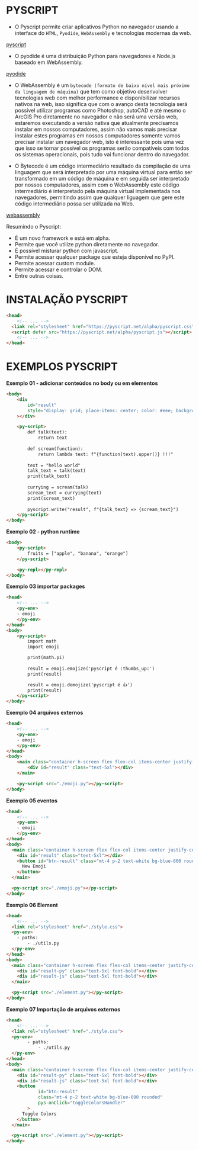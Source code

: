 # PYSCRIPT

- O Pyscript permite criar aplicativos Python no navegador usando a interface do `HTML`, `Pyodide`, `WebAssembly` e tecnologias modernas da web. </br>

[pyscript](https://pyscript.net/)

- O pyodide é uma distribuição Python para navegadores e Node.js baseado em WebAssembly. </br>

[pyodide](https://pyodide.org/en/stable/)

- O WebAssembly é um `bytecode (formato de baixo nível mais próximo da linguagem de máquina)` que tem como objetivo desenvolver tecnologias web com melhor performance e disponibilizar recursos nativos na web, isso significa que com o avanço desta tecnologia será possível utilizar programas como Photoshop, autoCAD e até mesmo o ArcGIS Pro diretamente no navegador e não será uma versão web, estaremos executando a versão nativa que atualmente precisamos instalar em nossos computadores, assim não vamos mais precisar instalar estes programas em nossos computadores somente vamos precisar instalar um navegador web, isto é interessante pois uma vez que isso se tornar possível os programas serão compatíveis com todos os sistemas operacionais, pois tudo vai funcionar dentro do navegador.  </br>

- O Bytecode é um código intermediário resultado da compilação de uma linguagem que será interpretado por uma máquina virtual para então ser transformado em um código de máquina e em seguida ser interpretado por nossos computadores, assim com o WebAssembly este código intermediário é interpretado pela máquina virtual implementada nos navegadores, permitindo assim que qualquer liguagem que gere este código intermediário possa ser utilizada na Web. </br>

[webassembly](https://webassembly.org/)

Resumindo o Pyscript: </br>
- É um novo framework e está em alpha. </br>
- Permite que você utilize python diretamente no navegador. </br>
- É possível misturar python com javascript. </br>
- Permite acessar qualquer package que esteja disponível no PyPI. </br>
- Permite acessar custom module. </br>
- Permite acessar e controlar o DOM. </br>
- Entre outras coisas. </br>

# INSTALAÇÃO PYSCRIPT

```html
<head>
	<!-- ... -->
  <link rel="stylesheet" href="https://pyscript.net/alpha/pyscript.css" />
  <script defer src="https://pyscript.net/alpha/pyscript.js"></script>
	<!-- ... -->
</head>
```

# EXEMPLOS PYSCRIPT

**Exemplo 01 - adicionar conteúdos no body ou em elementos**

```html
<body>
	<div
		id="result"
		style="display: grid; place-items: center; color: #eee; background-color: #333;"
	></div>

	<py-script>
		def talk(text): 
			return text 
			
		def scream(function): 
			return lambda text: f"{function(text).upper()} !!!" 
			
		text = "hello world" 
		talk_text = talk(text) 
		print(talk_text) 
		
		currying = scream(talk)
		scream_text = currying(text) 
		print(scream_text) 
		
		pyscript.write("result", f"{talk_text} => {scream_text}")
	</py-script>
</body>
```

**Exemplo 02 - python runtime**

```html
<body>
	<py-script> 
		fruits = ["apple", "banana", "orange"] 
	</py-script>

	<py-repl></py-repl>
</body>
```

**Exemplo 03 importar packages**

```html
<head>
	<!-- ... -->
	<py-env> 
	- emoji 
	</py-env>
</head>
<body>
	<py-script>
		import math 
		import emoji 

		print(math.pi) 
		
		result = emoji.emojize('pyscript é :thumbs_up:') 
		print(result) 

		result = emoji.demojize('pyscript é 👍') 
		print(result)
	</py-script>
</body>
```

**Exemplo 04 arquivos externos**

```html
<head>
	<!-- ... -->
	<py-env> 
	- emoji 
	</py-env>
</head>
<body>
	<main class="container h-screen flex flex-col items-center justify-center">
		<div id="result" class="text-5xl"></div>
	</main>

	<py-script src="./emoji.py"></py-script>
</body>
```

**Exemplo 05 eventos**

```html
<head>
	<!-- ... -->
	<py-env> 
	- emoji 
	</py-env>
</head>
<body>
  <main class="container h-screen flex flex-col items-center justify-center">
    <div id="result" class="text-5xl"></div>
    <button id="btn-result" class="mt-4 p-2 text-white bg-blue-600 rounded" pys-onClick="getEmoji">
      New Emoji
    </button>
  </main>

  <py-script src="./emoji.py"></py-script>
</body>
```

**Exemplo 06 Element**

```html
<head>
	<!-- ... -->
  <link rel="stylesheet" href="./style.css">
  <py-env>
	- paths:
		- ./utils.py
  </py-env>
</head>
<body>
  <main class="container h-screen flex flex-col items-center justify-center">
    <div id="result-py" class="text-5xl font-bold"></div>
    <div id="result-js" class="text-5xl font-bold"></div>
  </main>

  <py-script src="./element.py"></py-script>
</body>
```

**Exemplo 07 Importação de arquivos externos**

```html
<head>
	<!-- ... -->
  <link rel="stylesheet" href="./style.css">
  <py-env>
		- paths:
			- ./utils.py
  </py-env>
</head>
<body>
  <main class="container h-screen flex flex-col items-center justify-center">
    <div id="result-py" class="text-5xl font-bold"></div>
    <div id="result-js" class="text-5xl font-bold"></div>
    <button 
			id="btn-result" 
			class="mt-4 p-2 text-white bg-blue-600 rounded" 
			pys-onClick="toggleColorsHandler"
		>
      Toggle Colors
    </button>
  </main>

  <py-script src="./element.py"></py-script>
</body>
```